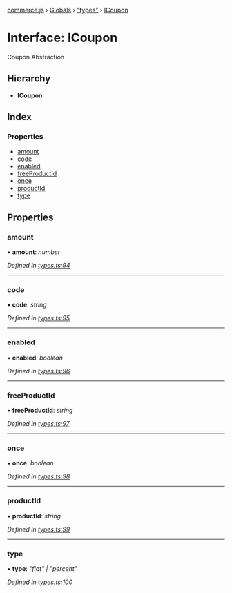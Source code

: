 [commerce.js](../README.md) › [Globals](../globals.md) › ["types"](../modules/_types_.md) › [ICoupon](_types_.icoupon.md)

# Interface: ICoupon

Coupon Abstraction

## Hierarchy

* **ICoupon**

## Index

### Properties

* [amount](_types_.icoupon.md#amount)
* [code](_types_.icoupon.md#code)
* [enabled](_types_.icoupon.md#enabled)
* [freeProductId](_types_.icoupon.md#freeproductid)
* [once](_types_.icoupon.md#once)
* [productId](_types_.icoupon.md#productid)
* [type](_types_.icoupon.md#type)

## Properties

###  amount

• **amount**: *number*

*Defined in [types.ts:94](https://github.com/shopjs/commerce.js/blob/6cb235d/src/types.ts#L94)*

___

###  code

• **code**: *string*

*Defined in [types.ts:95](https://github.com/shopjs/commerce.js/blob/6cb235d/src/types.ts#L95)*

___

###  enabled

• **enabled**: *boolean*

*Defined in [types.ts:96](https://github.com/shopjs/commerce.js/blob/6cb235d/src/types.ts#L96)*

___

###  freeProductId

• **freeProductId**: *string*

*Defined in [types.ts:97](https://github.com/shopjs/commerce.js/blob/6cb235d/src/types.ts#L97)*

___

###  once

• **once**: *boolean*

*Defined in [types.ts:98](https://github.com/shopjs/commerce.js/blob/6cb235d/src/types.ts#L98)*

___

###  productId

• **productId**: *string*

*Defined in [types.ts:99](https://github.com/shopjs/commerce.js/blob/6cb235d/src/types.ts#L99)*

___

###  type

• **type**: *"flat" | "percent"*

*Defined in [types.ts:100](https://github.com/shopjs/commerce.js/blob/6cb235d/src/types.ts#L100)*
